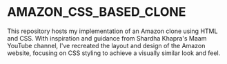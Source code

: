 # AMAZON_CSS_BASED_CLONE
This repository hosts my implementation of an Amazon clone using HTML and CSS. With inspiration and guidance from Shardha Khapra's Maam YouTube channel, I've recreated the layout and design of the Amazon website, focusing on CSS styling to achieve a visually similar look and feel.
